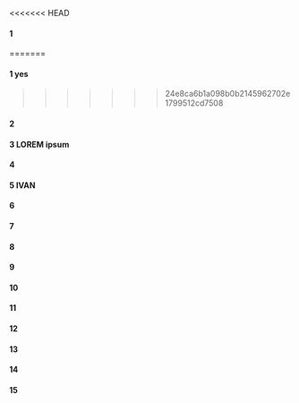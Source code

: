 <<<<<<< HEAD
#### 1 
=======
#### 1 yes
>>>>>>> 24e8ca6b1a098b0b2145962702e1799512cd7508
#### 2
#### 3 LOREM ipsum 
#### 4
#### 5 IVAN
#### 6
#### 7
#### 8
#### 9
#### 10
#### 11
#### 12
#### 13
#### 14
#### 15
